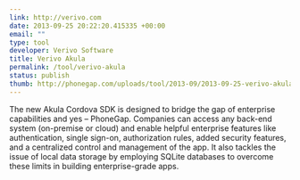 ```yaml
--- 
link: http://verivo.com
date: 2013-09-25 20:22:20.415335 +00:00
email: ""
type: tool
developer: Verivo Software
title: Verivo Akula
permalink: /tool/verivo-akula
status: publish
thumb: http://phonegap.com/uploads/tool/2013-09/2013-09-25-verivo-akula.png
---
```


The new Akula Cordova SDK is designed to bridge the gap of enterprise capabilities and yes – PhoneGap. Companies can access any back-end system (on-premise or cloud) and enable helpful enterprise features like authentication, single sign-on, authorization rules, added security features, and a centralized control and management of the app. It also tackles the issue of local data storage by employing SQLite databases to overcome these limits in building enterprise-grade apps.
